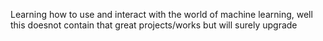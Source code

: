 Learning how to use and interact with the world of machine learning, well this doesnot contain that great projects/works but will surely upgrade
